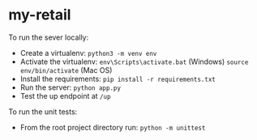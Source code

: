 # my-retail

To run the sever locally:

* Create a virtualenv: `python3 -m venv env`
* Activate the virtualenv: 
`env\Scripts\activate.bat` (Windows)
`source env/bin/activate` (Mac OS)
* Install the requirements: `pip install -r requirements.txt`
* Run the server: `python app.py`
* Test the up endpoint at `/up`

To run the unit tests:
* From the root project directory run: `python -m unittest`
